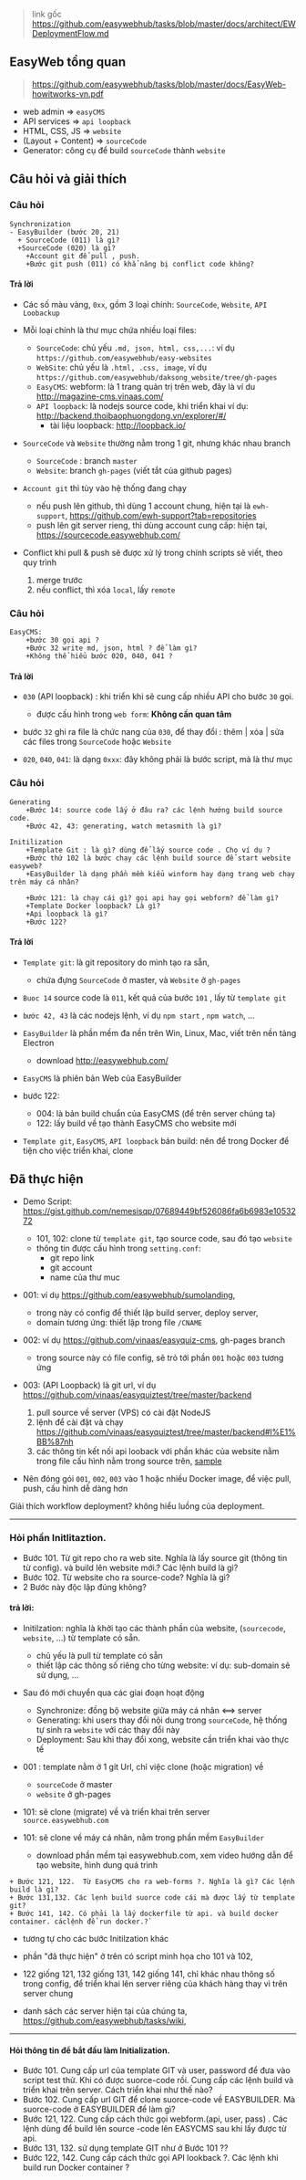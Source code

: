 
> link gốc https://github.com/easywebhub/tasks/blob/master/docs/architect/EWDeploymentFlow.md



## EasyWeb tổng quan
> https://github.com/easywebhub/tasks/blob/master/docs/EasyWeb-howitworks-vn.pdf

- web admin => `easyCMS`
- API services => `api loopback`
- HTML, CSS, JS => `website`
- (Layout + Content) => `sourceCode`
- Generator: công cụ để build `sourceCode` thành `website`

## Câu hỏi và giải thích

### Câu hỏi
```
Synchronization
- EasyBuilder (bước 20, 21)
  + SourceCode (011) là gì?
  +SourceCode (020) là gì?
	+Account git để pull , push.
	+Bước git push (011) có khẳ năng bị conflict code không?
```
#### Trả lời
- Các số màu vàng, `0xx`, gồm 3 loại chính: `SourceCode`, `Website`, `API Loobackup`
- Mỗi loại chính là thư mục chứa nhiều loại files:
    - `SourceCode`: chủ yếu `.md, json, html, css,...`: ví dụ  `https://github.com/easywebhub/easy-websites`
    - `WebSite`: chủ yếu là `.html, .css, image`, ví dụ `https://github.com/easywebhub/daksong_website/tree/gh-pages`
    - `EasyCMS`: webform: là 1 trang quản trị trên web, đây là ví du http://magazine-cms.vinaas.com/
    - `API loopback`: là nodejs source code, khi triển khai ví dụ: http://backend.thoibaophuongdong.vn/explorer/#/
        - tài liệu loopback: http://loopback.io/

- `SourceCode` và `Website` thường nằm trong 1 git, nhưng khác nhau branch
    - `SourceCode` : branch `master`
    - `Website`: branch `gh-pages` (viết tắt của github pages)    
- `Account git` thì tùy vào hệ thống đang chạy
    - nếu push lên github, thì dùng 1 account chung, hiện tại là `ewh-support`, https://github.com/ewh-support?tab=repositories
    - push lên git server rieng, thì dùng account cung cấp: hiện tại, https://sourcecode.easywebhub.com/

- Conflict khi pull & push sẽ được xử lý trong chính scripts sẽ viết, theo quy trình
    1. merge trước
    1. nếu conflict, thì xóa `local`, lấy `remote`

### Câu hỏi         
```
EasyCMS:
	+bước 30 gọi api ?
	+Bước 32 write md, json, html ? để làm gì?
	+Không thể hiểu bước 020, 040, 041 ?
```
#### Trả lời
- `030` (API loopback) : khi triển khi sẽ cung cấp nhiều API cho bước `30` gọi. 
    - được cấu hình trong `web form`: **Không cần quan tâm**

- bước `32` ghi ra file là chức nang của `030`, để thay đổi : thêm | xóa | sửa các files trong `SourceCode` hoặc `Website`

- `020`, `040`, `041`: là dạng `0xxx`: đây không phải là bước script, mà là thư mục

### Câu hỏi
```
Generating
	+Bước 14: source code lấy ở đâu ra? các lệnh hướng build source code.
	+Bước 42, 43: generating, watch metasmith là gì?

Initilization
	+Template Git : là gì? dùng để lấy source code . Cho ví dụ ?
	+Bước thứ 102 là bước chạy các lệnh build source để start website easyweb?
	+EasyBuilder là dạng phần mềm kiểu winform hay dạng trang web chạy trên máy cá nhân?

	+Bước 121: là chạy cái gì? gọi api hay gọi webform? để làm gì?
	+Template Docker loopback? Là gì?
	+Api loopback là gì?
	+Bước 122?
```
#### Trả lời
- `Template git`: là git repository do mình tạo ra sẵn, 
    - chứa đựng `SourceCode` ở master, và `Website` ở `gh-pages`
- `Buoc 14` source code là `011`, kết quả của bước `101` , lấy từ `template git`
- `bước 42, 43` là các nodejs lệnh, ví dụ `npm start` , `npm watch`, ... 

- `EasyBuilder` là phần mềm đa nền trên Win, Linux, Mac, viết trên nền tảng Electron
    - download  http://easywebhub.com/ 
- `EasyCMS` là phiên bản Web của EasyBuilder

- bước 122: 
    - 004: là bản build chuẩn của EasyCMS (để trên server chúng ta)
    - 122: lấy build về tạo thành EasyCMS cho website mới 

- `Template git`, `EasyCMS`, `API loopback` bản build: nên để trong Docker để tiện cho việc triển khai, clone     

## Đã thực hiện

- Demo Script: https://gist.github.com/nemesisqp/07689449bf526086fa6b6983e1053272
    - 101, 102:  clone từ `template git`, tạo source code, sau đó tạo `website`
    - thông tin được cấu hình trong `setting.conf`:
        - git repo link
        - git account 
        - name của thư muc 
        
- 001: ví dụ https://github.com/easywebhub/sumolanding,
    - trong này có config để thiết lập build server, deploy server, 
    - domain tương ứng: thiết lập trong file `/CNAME`
- 002: ví dụ https://github.com/vinaas/easyquiz-cms,  gh-pages branch
    - trong source này có file config, sẽ trỏ tới phần `001` hoặc `003` tương ứng
- 003: (API Loopback) là git url, ví dụ https://github.com/vinaas/easyquiztest/tree/master/backend
    1. pull source về server (VPS) có cài đặt NodeJS
    1. lệnh để cài đặt và chạy https://github.com/vinaas/easyquiztest/tree/master/backend#l%E1%BB%87nh
    1. các thông tin kết nối api looback với phần khác của website nằm trong file cấu hình nằm trong source trên, [sample](https://github.com/vinaas/easyquiztest/blob/master/backend/server/config.json)
- Nên đóng gói `001`, `002`, `003` vào 1 hoặc nhiều Docker image, để việc pull, push, cấu hình dễ dàng hơn

Giải thích workflow deployment? không hiểu luồng của deployment.

---------------------------------------------------------------------------------------

### Hỏi phần Initlitaztion.
+ Bước 101. Từ git repo cho ra web site. Nghĩa là lấy source git (thông tin từ config). và build lên website mới.? Các lệnh build là gì?
+ Bước 102. Từ website cho ra source-code? Nghĩa là gì?
+ 2 Bước này độc lập đúng không?

#### trả lời:
+ Initilzation: nghĩa là khởi tạo các thành phần của website,  (`sourcecode`, `website`, ...) từ template có sẵn. 
   - chủ yếu là pull từ template có sẵn
   - thiết lập các thông số riêng cho từng website: ví dụ: sub-domain sẽ sử dụng, ...
   
+ Sau đó mới chuyển qua các giai đoạn hoạt động
   - Synchronize: đồng bộ website giữa máy cá nhân <==> server
   - Generating: khi users thay đổi nội dung trong `sourceCode`, hệ thống tự sinh ra `website` với các thay đổi này
   - Deployment: Sau khi thay đổi xong, website cần triển khai vào thực tế
   
+ 001 : template nằm ở 1 git Url, chỉ việc clone (hoặc migration) về

    - `sourceCode` ở master 
    - `website` ở gh-pages
+ 101: sẽ clone (migrate) về và triển khai trên server `source.easywebhub.com`
+ 101: sẽ clone về máy cá nhân, nằm trong phần mềm `EasyBuilder`
   - download phần mềm tại easywebhub.com, xem video hướng dẫn để tạo website, hình dung quá trình 
 
```
+ Bước 121, 122.  Từ EasyCMS cho ra web-forms ?. Nghĩa là gì? Các lệnh build là gì?
+ Bước 131,132. Các lẹnh build suorce code cái mà được lấy từ template git?
+ Bước 141, 142. Có phải là lấy dockerfile từ api. và build docker container. cáclệnh để run docker.?`
```
  
+ tương tự cho các bước Initilzation khác
+ phần "đã thực hiện" ở trên có script minh họa cho 101 và 102, 
+ 122 giống 121, 132 giống 131, 142 giống 141, chỉ khác nhau thông số trong config, để triển khai lên server riêng của khách hàng 
thay vì trên server chung

+ danh sách các server hiện tại của chúng ta, https://github.com/easywebhub/tasks/wiki, 
-------------------------------------------------------------------------------------------------------------------
#### Hỏi thông tin để bắt đầu làm Initialization.
+ Bước 101.  Cung cấp url của template GIT và user, password để đưa vào script test thử. Khi có được suorce-code rồi. Cung cấp các lệnh build và triển khai trên server. Cách triển khai như thế nào?
+ Bước 102. Cung cấp url GIT để clone suorce-code về EASYBUILDER. Mà suorce-code ở EASYBUILDER để làm gì?
+ Bước 121, 122. Cung cấp cách thức gọi webform.(api, user, pass) . Các lệnh dùng để build lên source -code lên EASYCMS sau khi lấy được từ api.
+ Bước 131, 132. sử dụng template GIT như ở Bước 101 ??
+ Bước 122, 142. Cung cấp cách thức gọi API lookback ?. Các lệnh khi build run Docker container ?

